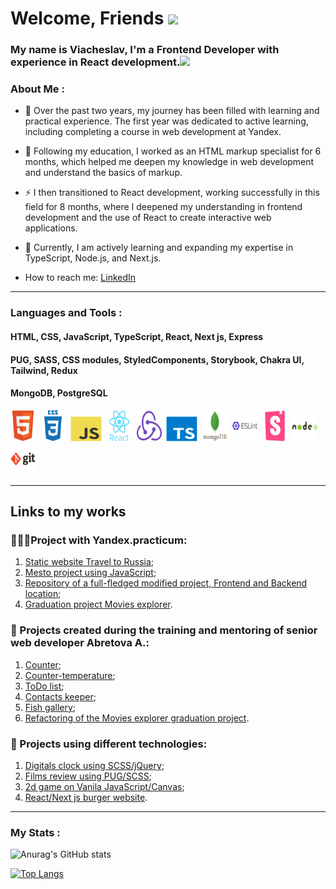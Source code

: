 <div id="header">
 <h1>
  Welcome, Friends
  <img src="https://media.giphy.com/media/hvRJCLFzcasrR4ia7z/giphy.gif" width="30px" />
 </h1>

 <h3>My name is Viacheslav, I'm a Frontend Developer with experience in React development.<img src="https://media.giphy.com/media/WUlplcMpOCEmTGBtBW/giphy.gif" width="30"></h3>
</div>

### About Me :


- :telescope: Over the past two years, my journey has been filled with learning and practical experience. The first year was dedicated to active learning, including completing a course in web development at Yandex.
- :seedling: Following my education, I worked as an HTML markup specialist for 6 months, which helped me deepen my knowledge in web development and understand the basics of markup.
- :zap:  I then transitioned to React development, working successfully in this field for 8 months, where I deepened my understanding in frontend development and the use of React to create interactive web applications.
- :telescope: Currently, I am actively learning and expanding my expertise in TypeScript, Node.js, and Next.js.


- How to reach me: [LinkedIn](https://www.linkedin.com/in/SlavaChernogorov/)

____

### Languages and Tools :

#### HTML, CSS, JavaScript, TypeScript, React, Next js, Express
#### PUG, SASS, CSS modules, StyledComponents, Storybook, Chakra UI, Tailwind, Redux
#### MongoDB, PostgreSQL


<div>
   <img src="https://github.com/devicons/devicon/blob/master/icons/html5/html5-original.svg" title="HTML5" alt="HTML" width="40" height="50"/>&nbsp;
   <img src="https://github.com/devicons/devicon/blob/master/icons/css3/css3-plain-wordmark.svg"  title="CSS3" alt="CSS" width="40" height="50"/>&nbsp;
   <img src="https://github.com/devicons/devicon/blob/master/icons/javascript/javascript-original.svg" title="JavaScript" alt="JavaScript" width="50" height="40"/>&nbsp;
  <img src="https://github.com/devicons/devicon/blob/master/icons/react/react-original-wordmark.svg" title="React" alt="React" width="40" height="50"/>&nbsp;
  <img src="https://github.com/devicons/devicon/blob/master/icons/redux/redux-original.svg" title="Redux" alt="Redux " width="40" height="50"/>&nbsp;
  <img src="https://github.com/devicons/devicon/blob/master/icons/typescript/typescript-original.svg" title="TypeScript" alt="TypeScript" width="50" height="40"/>&nbsp;
  <img src="https://github.com/devicons/devicon/blob/master/icons/mongodb/mongodb-original-wordmark.svg" title="Mongodb" alt="Mongodb" width="40" height="50"/>&nbsp;
  <img src="https://github.com/devicons/devicon/blob/master/icons/eslint/eslint-original-wordmark.svg" title="ESLint" alt="ESLint" width="40" height="50"/>&nbsp;
  <img src="https://github.com/devicons/devicon/blob/master/icons/storybook/storybook-original.svg" title="Storybook" alt="Storybook" width="40" height="50"/>&nbsp;
  <img src="https://github.com/devicons/devicon/blob/master/icons/nodejs/nodejs-original-wordmark.svg" title="NodeJS" alt="NodeJS" width="40" height="50"/>&nbsp;
  <img src="https://github.com/devicons/devicon/blob/master/icons/git/git-original-wordmark.svg" title="Git" **alt="Git" width="40" height="50"/>
</div>

---

## Links to my works

### 👨🏻‍💻Project with Yandex.practicum:

1) [Static website Travel to Russia](https://github.com/ChernoSlava/Russian-travel );
2) [Mesto project using JavaScript](https://github.com/ChernoSlava/Mesto );
3) [Repository of a full-fledged modified project, Frontend and Backend location](https://github.com/ChernoSlava/react-mesto-api-full );
4) [Graduation project Movies explorer](https://github.com/ChernoSlava/movies-explorer-frontend ).

### 🤝 Projects created during the training and mentoring of senior web developer Abretova A.:

1) [Counter](https://github.com/ChernoSlava/counter);
2) [Counter-temperature](https://github.com/ChernoSlava/counter-temperature);
3) [ToDo list](https://github.com/ChernoSlava/ToDo);
4) [Contacts keeper](https://github.com/ChernoSlava/contacts-keeper);
4) [Fish gallery](https://github.com/ChernoSlava/fish-gallery);
5) [Refactoring of the Movies explorer graduation project](https://github.com/ChernoSlava/Movies-exlorer-refactor ).

### 🐲 Projects using different technologies:

1) [Digitals clock using SCSS/jQuery](https://github.com/ChernoSlava/Digital-Clock);
2) [Films review using PUG/SCSS](https://github.com/ChernoSlava/Film-Review );
3) [2d game on Vanila JavaScript/Canvas](https://github.com/ChernoSlava/Fluppy );
4) [React/Next js burger website](https://github.com/ChernoSlava/Burgers-Next-JS ).

---
### My Stats :
![Anurag's GitHub stats](https://github-readme-stats.vercel.app/api?username=ChernoSlava&theme=vision-friendly-dark&show_icons=true)

[![Top Langs](https://github-readme-stats.vercel.app/api/top-langs/?username=ChernoSlava&layout=compact&theme=vision-friendly-dark)](https://github.com/anuraghazra/github-readme-stats)
<!--
**ChernoSlava/ChernoSlava** is a ✨ _special_ ✨ repository because its `README.md` (this file) appears on your GitHub profile.

Here are some ideas to get you started:

- 🔭 I’m currently working on ...
- 🌱 I’m currently learning ...
- 👯 I’m looking to collaborate on ...
- 🤔 I’m looking for help with ...
- 💬 Ask me about ...
- 📫 How to reach me: ...
- 😄 Pronouns: ...
- ⚡ Fun fact: ...
-->
